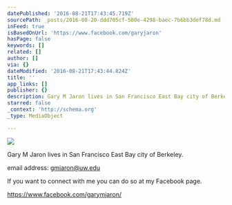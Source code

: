 ```yaml
---
datePublished: '2016-08-21T17:43:45.719Z'
sourcePath: _posts/2016-08-20-ddd705cf-500e-4298-baec-7b6bb3def78d.md
inFeed: true
isBasedOnUrl: 'https://www.facebook.com/garyjaron'
hasPage: false
keywords: []
related: []
author: []
via: {}
dateModified: '2016-08-21T17:43:44.824Z'
title: ''
app_links: []
publisher: {}
description: Gary M Jaron lives in San Francisco East Bay city of Berkeley.
starred: false
_context: 'http://schema.org'
_type: MediaObject

---
```

![](https://the-grid-user-content.s3-us-west-2.amazonaws.com/6ae6e38e-17c0-438e-a622-474b45930149.jpg)

Gary M Jaron lives in San Francisco East Bay city of Berkeley.

email address: gmjaron@uw.edu

If you want to connect with me you can do so at my Facebook page.

https://www.facebook.com/garymjaron/